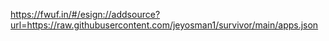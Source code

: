 https://fwuf.in/#/esign://addsource?url=https://raw.githubusercontent.com/jeyosman1/survivor/main/apps.json
